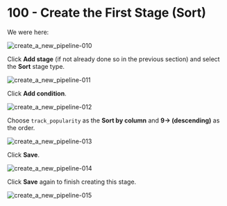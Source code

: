 # 100 - Create the First Stage (Sort)

We were here:

![create_a_new_pipeline-010](https://github.com/user-attachments/assets/0b58aed3-3a65-48d6-888b-95de6e62a80b)

Click **Add stage** (if not already done so in the previous section) and select the **Sort** stage type.

![create_a_new_pipeline-011](https://github.com/user-attachments/assets/4655f414-25d0-463f-87b9-a27ec5c02250)

Click **Add condition**.

![create_a_new_pipeline-012](https://github.com/user-attachments/assets/501b7103-1d46-487d-a71e-3e1f74bf30dc)

Choose ```track_popularity``` as the **Sort by column** and **9-> (descending)** as the order.

![create_a_new_pipeline-013](https://github.com/user-attachments/assets/3ec1c451-d229-4de5-a4f2-eccd651346f3)

Click **Save**.

![create_a_new_pipeline-014](https://github.com/user-attachments/assets/68016faa-24e9-4b6f-9bbf-326c3a42d0bc)

Click **Save** again to finish creating this stage.

![create_a_new_pipeline-015](https://github.com/user-attachments/assets/a7edf41e-1e88-42ca-b5a9-ca3545e65847)
